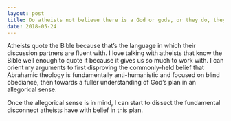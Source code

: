 ```yaml
---
layout: post
title: Do atheists not believe there is a God or gods, or they do, they just don&#39;t like Him&#47;them? Why do they keep quoting the Bible to explain their non-belief?
date: 2018-05-24
---
```


<p>Atheists quote the Bible because that’s the language in which their discussion partners are fluent with. I love talking with atheists that know the Bible well enough to quote it because it gives us so much to work with. I can orient my arguments to first disproving the commonly-held belief that Abrahamic theology is fundamentally anti-humanistic and focused on blind obediance, then towards a fuller understanding of God’s plan in an allegorical sense.</p><p>Once the allegorical sense is in mind, I can start to dissect the fundamental disconnect atheists have with belief in this plan.</p>
